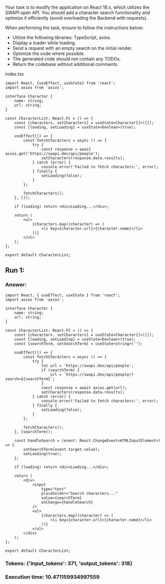 Your task is to modify the application on React 18.x, which utilizes the SWAPI open API.
You should add a character search functionality and optimize it efficiently (avoid overloading the Backend with requests).

When performing the task, ensure to follow the instructions below:
- Utilize the following libraries: TypeScript, axios.
- Display a loader while loading.
- Send a request with an empty search on the initial render.
- Optimize the code where possible.
- The generated code should not contain any TODOs.
- Return the codebase without additional comments.

index.tsx
```tsx
import React, {useEffect, useState} from 'react';
import axios from 'axios';

interface Character {
    name: string;
    url: string;
}

const CharacterList: React.FC = () => {
    const [characters, setCharacters] = useState<Character[]>([]);
    const [loading, setLoading] = useState<boolean>(true);

    useEffect(() => {
        const fetchCharacters = async () => {
            try {
                const response = await axios.get('https://swapi.dev/api/people');
                setCharacters(response.data.results);
            } catch (error) {
                console.error('Failed to fetch characters:', error);
            } finally {
                setLoading(false);
            }
        };

        fetchCharacters();
    }, []);

    if (loading) return <div>Loading...</div>;

    return (
        <ul>
            {characters.map((character) => (
                <li key={character.url}>{character.name}</li>
            ))}
        </ul>
    );
};

export default CharacterList;
```

## Run 1:
### Answer:
```tsx
import React, { useEffect, useState } from 'react';
import axios from 'axios';

interface Character {
    name: string;
    url: string;
}

const CharacterList: React.FC = () => {
    const [characters, setCharacters] = useState<Character[]>([]);
    const [loading, setLoading] = useState<boolean>(true);
    const [searchTerm, setSearchTerm] = useState<string>('');

    useEffect(() => {
        const fetchCharacters = async () => {
            try {
                let url = 'https://swapi.dev/api/people';
                if (searchTerm) {
                    url = `https://swapi.dev/api/people/?search=${searchTerm}`;
                }
                const response = await axios.get(url);
                setCharacters(response.data.results);
            } catch (error) {
                console.error('Failed to fetch characters:', error);
            } finally {
                setLoading(false);
            }
        };

        fetchCharacters();
    }, [searchTerm]);

    const handleSearch = (event: React.ChangeEvent<HTMLInputElement>) => {
        setSearchTerm(event.target.value);
        setLoading(true);
    };

    if (loading) return <div>Loading...</div>;

    return (
        <div>
            <input
                type="text"
                placeholder="Search characters..."
                value={searchTerm}
                onChange={handleSearch}
            />
            <ul>
                {characters.map((character) => (
                    <li key={character.url}>{character.name}</li>
                ))}
            </ul>
        </div>
    );
};

export default CharacterList;
```

### Tokens: {'input_tokens': 371, 'output_tokens': 318}
### Execution time: 10.471159934997559
